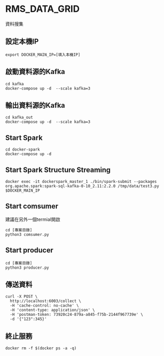 # RMS_DATA_GRID
資料搜集

## 設定本機IP
```
export DOCKER_MAIN_IP=[填入本機IP]
```



## 啟動資料源的Kafka
```
cd kafka
docker-compose up -d  --scale kafka=3
```

## 輸出資料源的Kafka
```
cd kafka_out
docker-compose up -d  --scale kafka=3
```

## Start Spark 
```
cd docker-spark
docker-compose up -d
```

## Start Spark Structure Streaming
```
docker exec -it dockerspark_master_1 ./bin/spark-submit --packages org.apache.spark:spark-sql-kafka-0-10_2.11:2.2.0 /tmp/data/test3.py $DOCKER_MAIN_IP
```

## Start comsumer
建議在另外一個termial開啟
```
cd [專案目錄]
python3 comsumer.py
```


## Start producer
```
cd [專案目錄]
python3 producer.py
```

## 傳送資料
```
curl -X POST \
  http://localhost:6003/collect \
  -H 'cache-control: no-cache' \
  -H 'content-type: application/json' \
  -H 'postman-token: 73920c24-879a-a845-f75b-2144f967739e' \
  -d '{"123":345}'
```  


## 終止服務
```
docker rm -f $(docker ps -a -q)
```

